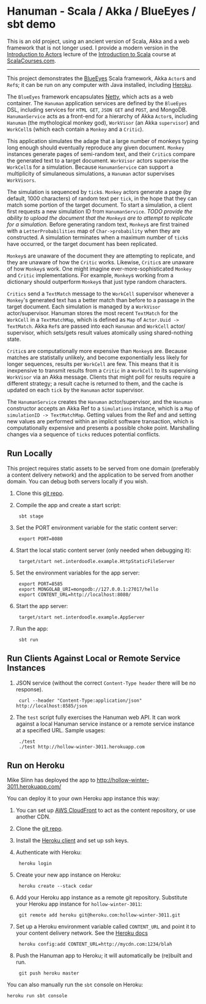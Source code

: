 Hanuman - Scala / Akka / BlueEyes / sbt demo
============================================

This is an old project, using an ancient version of Scala, Akka and a web framework that is not longer used.
I provide a modern version in the [Introduction to Actors](http://scalacourses.com/student/showLecture/91) lecture of the [Introduction to Scala](http://scalacourses.com/showCourse/45) course at [ScalaCourses.com](http://getscala.com).

---

This project demonstrates the [BlueEyes](https://github.com/jdegoes/blueeyes) Scala framework,
Akka ````Actor````s and ````Ref````s; it can be run on any computer with Java installed, including
[Heroku](https://api.heroku.com/myapps/strong-galaxy-4334).

The ````BlueEyes```` framework encapsulates [Netty](http://netty.io/), which acts as a web container.
The ````Hanuman```` application services are defined by the ````BlueEyes```` DSL,
including services for ````HTML GET````, ````JSON GET```` and ````POST````, and MongoDB.
````HanumanService```` acts as a front-end for a hierarchy of Akka ````Actor````s, including ````Hanuman````
(the mythological monkey god), ````WorkVisor```` (an Akka ````supervisor````) and ````WorkCell````s
(which each contain a ````Monkey```` and a ````Critic````).

This application simulates the adage that a large number of monkeys typing long enough should eventually reproduce any
given document.
````Monkey```` instances generate pages of semi-random text, and their ````Critic````s compare the generated text to a
target document.
````WorkVisor```` actors supervise the ````WorkCell````s for a simulation.
Because ````HanumanService```` can support a multiplicity of simulaneous simulations,
a ````Hanuman```` actor supervises ````WorkVisors````.

The simulation is sequenced by ````tick````s.
````Monkey```` actors generate a page (by default, 1000 characters) of random text per ````tick````,
in the hope that they can match some portion of the target document.
To start a simulation, a client first requests a new simulation ID from ````HanumanService````.
_TODO provide the ability to upload the document that the ````Monkey````s are to attempt to replicate for a simulation._
Before generating random text, ````Monkey````s are first trained with a ````LetterProbabilities```` map of
````Char->probability```` when they are constructed.
A simulation terminates when a maximum number of ````tick````s have occurred, or the target document has been replicated.

````Monkey````s are unaware of the document they are attempting to replicate, and they are unaware of how the
````Critic```` works.
Likewise, ````Critic````s are unaware of how ````Monkey````s work.
One might imagine ever-more-sophisticated ````Monkey```` and ````Critic```` implementations.
For example, ````Monkey````s working from a dictionary should outperform ````Monkey````s that just type random characters.

````Critics```` send a ````TextMatch```` message to the ````WorkCell```` supervisor whenever a ````Monkey````'s
generated text has a better match than before to a passage in the target document.
Each simulation is managed by a ````WorkVisor```` actor/supervisor.
Hanuman stores the most recent ````TextMatch```` for the ````WorkCell```` in a ````TextMatchMap````,
which is defined as ````Map```` of ````Actor.Uuid -> TextMatch````.
Akka ````Ref````s are passed into each ````Hanuman```` and ````WorkCell```` actor/ supervisor, which sets/gets result
values atomically using shared-nothing state.

````Critic````s are computationally more expensive than ````Monkey````s are.
Because matches are statistally unlikely, and become exponentially less likely for longer sequences,
results per ````WorkCell```` are few.
This means that it is inexpensive to transmit results from a ````Critic```` in a ````WorkCell```` to its supervising
````WorkVisor```` via an Akka message.
Clients that might poll for results require a different strategy; a result cache is returned to them,
and the cache is updated on each ````tick```` by the ````Hanuman```` actor supervisor.

The ````HanumanService```` creates the ````Hanuman```` actor/supervisor, and the ````Hanuman```` constructor accepts an
Akka Ref to a ````Simulations```` instance, which is a ````Map```` of ````simulationID -> TextMatchMap````.
Getting values from the Ref and and setting new values are performed within an implicit software transaction, which is
computationally expensive and presents a possible choke point.
Marshalling changes via a sequence of ````ticks```` reduces potential conflicts.


Run Locally
-----------

This project requires static assets to be served from one domain (preferably a content delivery network) and the application to be served from another domain.
You can debug both servers locally if you wish.

1. Clone this [git repo](https://github.com/mslinn/hanuman).

2. Compile the app and create a start script:

        sbt stage

3. Set the PORT environment variable for the static content server:

        export PORT=8080

4. Start the local static content server (only needed when debugging it):

        target/start net.interdoodle.example.HttpStaticFileServer

5. Set the environment variables for the app server:

        export PORT=8585
        export MONGOLAB_URI=mongodb://127.0.0.1:27017/hello
        export CONTENT_URL=http://localhost:8080/

6. Start the app server:

        target/start net.interdoodle.example.AppServer
        
3. Run the app:

        sbt run


Run Clients Against Local or Remote Service Instances
-----------------------------------------------------

1. JSON service (without the correct `Content-Type header` there will be no response).

        curl --header "Content-Type:application/json" http://localhost:8585/json

2. The ````test```` script fully exercises the Hanuman web API. It can work against a local Hanuman service instance
or a remote service instance at a specified URL. Sample usages:

        ./test
        ./test http://hollow-winter-3011.herokuapp.com


Run on Heroku
-------------

Mike Slinn has deployed the app to http://hollow-winter-3011.herokuapp.com/

You can deploy it to your own Heroku app instance this way:

1. You can set up [AWS CloudFront](http://aws.amazon.com/cloudfront/) to act as the content repository, or use another CDN.

2. Clone the [git repo](https://github.com/mslinn/hanuman).

3. Install the [Heroku client](http://toolbelt.herokuapp.com/) and set up ssh keys.

4. Authenticate with Heroku:

        heroku login

5. Create your new app instance on Heroku:

        heroku create --stack cedar

6. Add your Heroku app instance as a remote git repository. 
Substitute your Heroku app instance for ````hollow-winter-3011````:

        git remote add heroku git@heroku.com:hollow-winter-3011.git

7. Set up a Heroku environment variable called ````CONTENT_URL```` and point it to your content delivery network.
See the [Heroku docs](http://devcenter.heroku.com/articles/config-vars)

        heroku config:add CONTENT_URL=http://mycdn.com:1234/blah

8. Push the Hanuman app to Heroku; it will automatically be (re)built and run.

        git push heroku master

You can also manually run the ````sbt```` console on Heroku:

    heroku run sbt console
